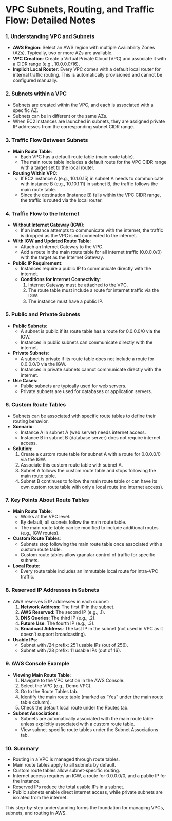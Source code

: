 # **VPC Subnets, Routing, and Traffic Flow: Detailed Notes**

### 1. **Understanding VPC and Subnets**
   - **AWS Region**: Select an AWS region with multiple Availability Zones (AZs). Typically, two or more AZs are available.
   - **VPC Creation**: Create a Virtual Private Cloud (VPC) and associate it with a CIDR range (e.g., 10.0.0.0/16).
   - **Implicit Local Router**: Every VPC comes with a default local router for internal traffic routing. This is automatically provisioned and cannot be configured manually.

### 2. **Subnets within a VPC**
   - Subnets are created within the VPC, and each is associated with a specific AZ.
   - Subnets can be in different or the same AZs.
   - When EC2 instances are launched in subnets, they are assigned private IP addresses from the corresponding subnet CIDR range.

### 3. **Traffic Flow Between Subnets**
   - **Main Route Table**:
     - Each VPC has a default route table (main route table).
     - The main route table includes a default route for the VPC CIDR range with a target set to the local router.
   - **Routing Within VPC**:
     - If EC2 instance A (e.g., 10.1.0.15) in subnet A needs to communicate with instance B (e.g., 10.10.1.11) in subnet B, the traffic follows the main route table.
     - Since the destination (instance B) falls within the VPC CIDR range, the traffic is routed via the local router.

### 4. **Traffic Flow to the Internet**
   - **Without Internet Gateway (IGW)**:
     - If an instance attempts to communicate with the internet, the traffic is dropped as the VPC is not connected to the internet.
   - **With IGW and Updated Route Table**:
     - Attach an Internet Gateway to the VPC.
     - Add a route in the main route table for all internet traffic (0.0.0.0/0) with the target as the Internet Gateway.
   - **Public IP Requirement**:
     - Instances require a public IP to communicate directly with the internet.
     - **Conditions for Internet Connectivity**:
       1. Internet Gateway must be attached to the VPC.
       2. The route table must include a route for internet traffic via the IGW.
       3. The instance must have a public IP.

### 5. **Public and Private Subnets**
   - **Public Subnets**:
     - A subnet is public if its route table has a route for 0.0.0.0/0 via the IGW.
     - Instances in public subnets can communicate directly with the internet.
   - **Private Subnets**:
     - A subnet is private if its route table does not include a route for 0.0.0.0/0 via the IGW.
     - Instances in private subnets cannot communicate directly with the internet.
   - **Use Cases**:
     - Public subnets are typically used for web servers.
     - Private subnets are used for databases or application servers.

### 6. **Custom Route Tables**
   - Subnets can be associated with specific route tables to define their routing behavior.
   - **Scenario**:
     - Instance A in subnet A (web server) needs internet access.
     - Instance B in subnet B (database server) does not require internet access.
   - **Solution**:
     1. Create a custom route table for subnet A with a route for 0.0.0.0/0 via the IGW.
     2. Associate this custom route table with subnet A.
     3. Subnet A follows the custom route table and stops following the main route table.
     4. Subnet B continues to follow the main route table or can have its own custom route table with only a local route (no internet access).

### 7. **Key Points About Route Tables**
   - **Main Route Table**:
     - Works at the VPC level.
     - By default, all subnets follow the main route table.
     - The main route table can be modified to include additional routes (e.g., IGW routes).
   - **Custom Route Tables**:
     - Subnets stop following the main route table once associated with a custom route table.
     - Custom route tables allow granular control of traffic for specific subnets.
   - **Local Route**:
     - Every route table includes an immutable local route for intra-VPC traffic.

### 8. **Reserved IP Addresses in Subnets**
   - AWS reserves 5 IP addresses in each subnet:
     1. **Network Address**: The first IP in the subnet.
     2. **AWS Reserved**: The second IP (e.g., .1).
     3. **DNS Queries**: The third IP (e.g., .2).
     4. **Future Use**: The fourth IP (e.g., .3).
     5. **Broadcast Address**: The last IP in the subnet (not used in VPC as it doesn’t support broadcasting).
   - **Usable IPs**:
     - Subnet with /24 prefix: 251 usable IPs (out of 256).
     - Subnet with /28 prefix: 11 usable IPs (out of 16).

### 9. **AWS Console Example**
   - **Viewing Main Route Table**:
     1. Navigate to the VPC section in the AWS Console.
     2. Select the VPC (e.g., Demo VPC).
     3. Go to the Route Tables tab.
     4. Identify the main route table (marked as “Yes” under the main route table column).
     5. Check the default local route under the Routes tab.
   - **Subnet Associations**:
     - Subnets are automatically associated with the main route table unless explicitly associated with a custom route table.
     - View subnet-specific route tables under the Subnet Associations tab.

### 10. **Summary**
   - Routing in a VPC is managed through route tables.
   - Main route tables apply to all subnets by default.
   - Custom route tables allow subnet-specific routing.
   - Internet access requires an IGW, a route for 0.0.0.0/0, and a public IP for the instance.
   - Reserved IPs reduce the total usable IPs in a subnet.
   - Public subnets enable direct internet access, while private subnets are isolated from the internet.

This step-by-step understanding forms the foundation for managing VPCs, subnets, and routing in AWS.

